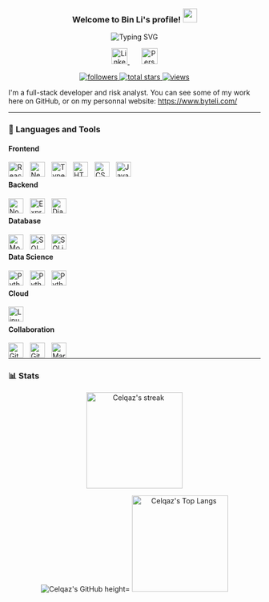 <h3 align="center">
  Welcome to Bin Li's profile!
  <img src="https://media.giphy.com/media/hvRJCLFzcasrR4ia7z/giphy.gif" width="28">
</h3>

<p align="center">
  <img src="https://readme-typing-svg.demolab.com/?font=Fira+Code&pause=200&center=true&vCenter=true&width=435&lines=Financial Risk Management; Data+Science+Student; " alt="Typing SVG"></a>
</p>

<p align="center">
  <a href="https://www.linkedin.com/in/jasonlitech/">
  <img width="32px" alt="Linkedin" title="LinkedIn" src="https://raw.githubusercontent.com/peterthehan/peterthehan/master/assets/linkedin.svg"/>
  </a>
  &#8287;&#8287;&#8287;&#8287;&#8287;
  <a href="https://www.byteli.com/">
  <img width="32px" alt="Personnal Website" title="Personnal Website" src="https://img.icons8.com/fluent/96/000000/domain.png"/>
  </a>
</p>

<!-- Social badges section -->
<!-- Badges with custom icons - https://github.com/DenverCoder1/custom-icon-badges -->
<!-- View counter - https://github.com/DenverCoder1/Simple-View-Counter -->
<p align="center">
  <a href="https://github.com/Celqaz?tab=followers">
    <img alt="followers" title="Follow me on Github" src="https://custom-icon-badges.demolab.com/github/followers/Celqaz?color=236ad3&labelColor=1155ba&style=for-the-badge&logo=person-add&label=Follow&logoColor=white"/>
  </a>
  <a href="https://github.com/Celqaz?tab=repositories&sort=stargazers">
    <img alt="total stars" title="Total stars on GitHub" src="https://custom-icon-badges.demolab.com/github/stars/Celqaz?color=55960c&style=for-the-badge&labelColor=488207&logo=star"/>
  </a>
  <a href="https://komarev.com/ghpvc/?username=Celqaz&color=blueviolet&style=for-the-badge&label=VISITORS">
    <img alt="views" title="GitHub profile views" src="https://komarev.com/ghpvc/?username=Celqaz&color=blueviolet&style=for-the-badge&label=VISITORS"/>
  </a>
</p>

I'm a full-stack developer and risk analyst.
You can see some of my work here on GitHub, or on my personnal website: https://www.byteli.com/ 

---

### 🧰 Languages and Tools
#### Frontend
<img align="left" alt="React" width="30px" style="padding-right:10px;" src="https://cdn.jsdelivr.net/gh/devicons/devicon/icons/react/react-original.svg" />
<img align="left" alt="NextJS" width="30px" style="padding-right:10px;" src="https://cdn.jsdelivr.net/gh/devicons/devicon/icons/nextjs/nextjs-original.svg" />
<img align="left" alt="TypeScript" width="30px" style="padding-right:10px;" src="https://cdn.jsdelivr.net/gh/devicons/devicon/icons/typescript/typescript-plain.svg" />
<img align="left" alt="HTML" width="30px" style="padding-right:10px;" src="https://cdn.jsdelivr.net/gh/devicons/devicon/icons/html5/html5-plain.svg" />
<img align="left" alt="CSS" width="30px" style="padding-right:10px;" src="https://cdn.jsdelivr.net/gh/devicons/devicon/icons/css3/css3-plain.svg" />
<img align="left" alt="JavaScript" width="30px" style="padding-right:10px;" src="https://cdn.jsdelivr.net/gh/devicons/devicon/icons/javascript/javascript-plain.svg" />
<br />

#### Backend
<img align="left" alt="NodeJS" width="30px" style="padding-right:10px;" src="https://cdn.jsdelivr.net/gh/devicons/devicon/icons/nodejs/nodejs-original.svg" />
<img align="left" alt="Express" width="30px" style="padding-right:10px;" src="https://cdn.jsdelivr.net/gh/devicons/devicon/icons/express/express-original.svg" />

<img align="left" alt="Django" width="30px" style="padding-right:10px;" src="https://cdn.jsdelivr.net/gh/devicons/devicon/icons/django/django-plain.svg" />
<br />

#### Database

<img align="left" alt="MongoDB" width="30px" style="padding-right:10px;" src="https://cdn.jsdelivr.net/gh/devicons/devicon/icons/mongodb/mongodb-plain.svg" />
<img align="left" alt="SQL" width="30px" style="padding-right:10px;" src="https://cdn.jsdelivr.net/gh/devicons/devicon/icons/mysql/mysql-original.svg" />
<img align="left" alt="SQLite" width="30px" style="padding-right:10px;" src="https://cdn.jsdelivr.net/gh/devicons/devicon/icons/sqlite/sqlite-original.svg" />

<br />

#### Data Science
<img align="left" alt="Python" width="30px" style="padding-right:10px;" src="https://cdn.jsdelivr.net/gh/devicons/devicon/icons/python/python-plain.svg" />

<img align="left" alt="Python" width="30px" style="padding-right:10px;" src="https://cdn.jsdelivr.net/gh/devicons/devicon/icons/r/r-original.svg" />
<img align="left" alt="Python" width="30px" style="padding-right:10px;" src="https://cdn.jsdelivr.net/gh/devicons/devicon/icons/d3js/d3js-original.svg" />

<br />

#### Cloud
<img align="left" alt="Linux" width="30px" style="padding-right:10px;" src="https://cdn.jsdelivr.net/gh/devicons/devicon/icons/linux/linux-original.svg" />

<br />

#### Collaboration
<img align="left" alt="Git" width="30px" style="padding-right:10px;" src="https://cdn.jsdelivr.net/gh/devicons/devicon/icons/git/git-original.svg" />
<img align="left" alt="GitHub" width="30px" style="padding-right:10px;" src="https://cdn.jsdelivr.net/gh/devicons/devicon/icons/github/github-original.svg" />
<img align="left" alt="Markdown" width="30px" style="padding-right:10px;" src="https://cdn.jsdelivr.net/gh/devicons/devicon/icons/markdown/markdown-original.svg" />

<br />

---

### 📊 Stats
<p align="center" >
 <img alt="Celqaz's streak" height="192px" src="https://streak-stats.demolab.com?user=Celqaz&theme=monokai&hide_border=true&date_format=[Y.]n.j"/>
</p>
<p align="center">
 <img alt="Celqaz's GitHub height="192px" stats" src="https://github-readme-stats.vercel.app/api?username=Celqaz&show_icons=true&theme=radical"/>
 <img alt="Celqaz's Top Langs" height="192px" src="https://github-readme-stats.vercel.app/api/top-langs/?username=Celqaz&langs_count=5&layout=compact&theme=bear&hide_border=true&hide=html" height="192px"/> 
</p>

<!-- <details>
 <summary><h3>👨‍💻 Jason Li's Coding Journey</h3></summary>
   I started my coding journey as a biology student with a passion for tech and coding. I tried to learn everything I could about this programming world - code, unix, linux, theory. And all the while, teaching myself web development with a dream to build my own app. A desire that bring me to Le Wagon Montreal to learn and discover new things and new people. 
Today I'm a freelance full-stack developer on a perpetual adventure to learn new things, develop my skills and help as much people as I can on my way. 
If you like my work, want to reach me, or simply want to say "Hi", don't hesitate to write me a message.  -->
